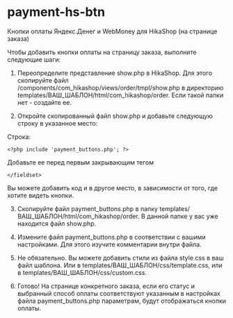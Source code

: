 # payment-hs-btn

Кнопки оплаты Яндекс.Денег и WebMoney для HikaShop (на странице заказа)

Чтобы добавить кнопки оплаты на страницу заказа, выполните следующие шаги:

1. Переопределите представление show.php в HikaShop. Для этого скопируйте файл /components/com_hikashop/views/order/tmpl/show.php в директорию templates/ВАШ_ШАБЛОН/html/com_hikashop/order. Если такой папки нет - создайте ее.

2. Откройте скопированный файл show.php и добавьте следующую строку в указанное место:

Строка:

```
<?php include 'payment_buttons.php'; ?>
```

Добавьте ее перед первым закрывающим тегом

```
</fieldset>
```

Вы можете добавить код и в другое место, в зависимости от того, где хотите видеть кнопки.

3. Скопируйте файл payment_buttons.php в папку templates/ВАШ_ШАБЛОН/html/com_hikashop/order. В данной папке у вас уже находится файл show.php.

4. Измените файл payment_buttons.php в соответствии с вашими настройками. Для этого изучите комментарии внутри файла.

5. Не обязательно. Вы можете добавить стили из файла style.css в ваш файл шаблона. Или в templates/ВАШ_ШАБЛОН/css/template.css, или в templates/ВАШ_ШАБЛОН/css/custom.css.

6. Готово! На странице конкретного заказа, если его статус и выбранный способ оплаты соответствуют указанным в настройках файла payment_buttons.php параметрам, будут отображаться кнопки оплаты.
